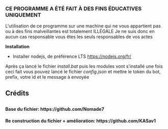 <h3> CE PROGRAMME A ÉTÉ FAIT À DES FINS ÉDUCATIVES UNIQUEMENT </h3>

L'utilisation de ce programme sur une machine qui ne vous appartient pas ou à des fins malveillantes est totalement ILLÉGALE
Je ne suis donc en aucun cas responsable vous êtes les seuls responsables de vos actes

<b> Installation </b>

* Installer nodejs, de préférence LTS
https://nodejs.org/fr/

Après ça lancé le fichier *install.bat* puis les modules vont s'installé
une fois ceci fait vous pouvez lancé le fichier *config.json* et 
mettre le token du bot, prefix, votre id et le message à envoyée

<h2> Crédits <h2/>
<h4> Base du fichier: https://github.com/Nomade7 <h4/>
<h4> Re construction du fichier + amélioration: https://github.com/KASav1 <h4/>
